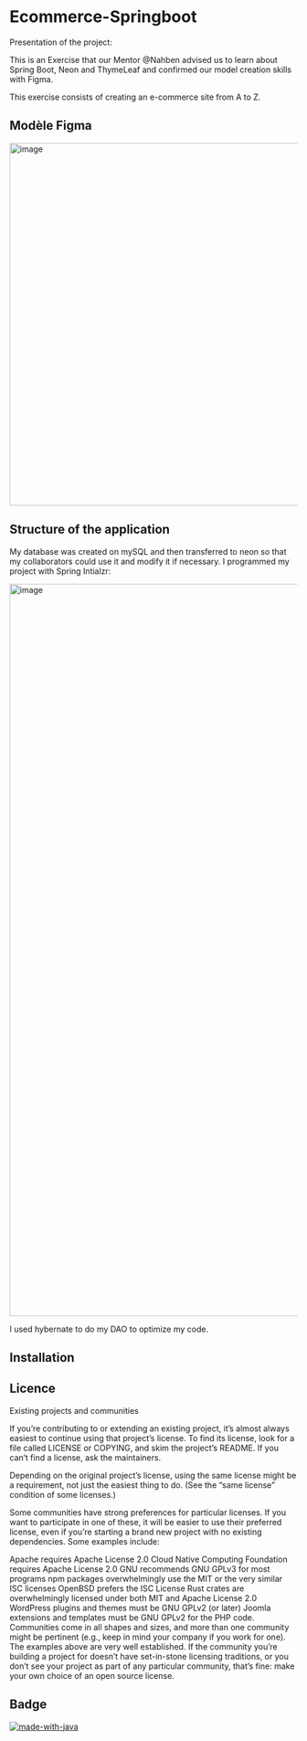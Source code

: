 # Ecommerce-Springboot

Presentation of the project:

This is an Exercise that our Mentor @Nahben advised us to learn about Spring Boot, Neon and ThymeLeaf and confirmed our model creation skills with Figma. 

This exercise consists of creating an e-commerce site from A to Z.

## Modèle Figma 

<img width="635" alt="image" src="https://github.com/YassineElazzati/Ecommerce-Springboot/assets/131854031/3eb27c36-ceeb-44e9-8ed1-b3dbb569d7bf">


## Structure of the application

My database was created on mySQL and then transferred to neon so that my collaborators could use it and modify it if necessary.
I programmed my project with Spring Intialzr:

<img width="1282" alt="image" src="https://github.com/YassineElazzati/Ecommerce-Springboot/assets/131854031/6f99116e-9ec9-4032-921e-eb595f37ff5c">

I used hybernate to do my DAO to optimize my code.

## Installation



## Licence

Existing projects and communities

If you’re contributing to or extending an existing project, it’s almost always easiest to continue using that project’s license. To find its license, look for a file called LICENSE or COPYING, and skim the project’s README. If you can’t find a license, ask the maintainers.

Depending on the original project’s license, using the same license might be a requirement, not just the easiest thing to do. (See the “same license” condition of some licenses.)

Some communities have strong preferences for particular licenses. If you want to participate in one of these, it will be easier to use their preferred license, even if you’re starting a brand new project with no existing dependencies. Some examples include:

Apache requires Apache License 2.0
Cloud Native Computing Foundation requires Apache License 2.0
GNU recommends GNU GPLv3 for most programs
npm packages overwhelmingly use the MIT or the very similar ISC licenses
OpenBSD prefers the ISC License
Rust crates are overwhelmingly licensed under both MIT and Apache License 2.0
WordPress plugins and themes must be GNU GPLv2 (or later)
Joomla extensions and templates must be GNU GPLv2 for the PHP code.
Communities come in all shapes and sizes, and more than one community might be pertinent (e.g., keep in mind your company if you work for one). The examples above are very well established. If the community you’re building a project for doesn’t have set-in-stone licensing traditions, or you don’t see your project as part of any particular community, that’s fine: make your own choice of an open source license.

## Badge
[![made-with-java](https://img.shields.io/badge/Made%20with-Java-1f425f.svg)](https://www.python.org/)
